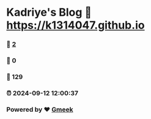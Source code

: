 # Kadriye's Blog :link: https://k1314047.github.io 
### :page_facing_up: [2](https://k1314047.github.io/tag.html) 
### :speech_balloon: 0 
### :hibiscus: 129 
### :alarm_clock: 2024-09-12 12:00:37 
### Powered by :heart: [Gmeek](https://github.com/Meekdai/Gmeek)
